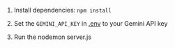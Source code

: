 1. Install dependencies:
   `npm install`
2. Set the `GEMINI_API_KEY` in [.env](.env) to your Gemini API key

3. Run the nodemon server.js
